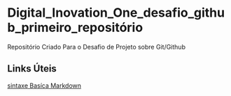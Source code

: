 # Digital_Inovation_One_desafio_github_primeiro_repositório
Repositório Criado Para o Desafio de Projeto sobre Git/Github

## Links Úteis
[sintaxe Basíca Markdown](https://www.markdownguide.org/basic-syntax/)

